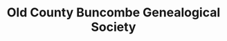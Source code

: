---
layout: repo
title: "Old County Buncombe Genealogical Society"
id: 4484
permalink: repos/4484/
---